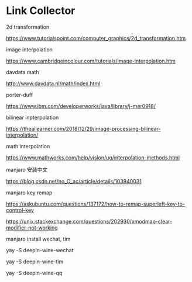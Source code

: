 # Link Collector

2d transformation

https://www.tutorialspoint.com/computer_graphics/2d_transformation.htm

image interpolation

https://www.cambridgeincolour.com/tutorials/image-interpolation.htm

davdata math

http://www.davdata.nl/math/index.html

porter-duff

https://www.ibm.com/developerworks/java/library/j-mer0918/

bilinear inpterpolation

https://theailearner.com/2018/12/29/image-processing-bilinear-interpolation/

math interpolation

https://www.mathworks.com/help/vision/ug/interpolation-methods.html

manjaro 安装中文

https://blog.csdn.net/no_O_ac/article/details/103940031

manjaro key remap

https://askubuntu.com/questions/137172/how-to-remap-superleft-key-to-control-key

https://unix.stackexchange.com/questions/202930/xmodmap-clear-modifier-not-working

manjaro install wechat, tim

yay -S deepin-wine-wechat

yay -S deepin-wine-tim

yay -S deepin-wine-qq




